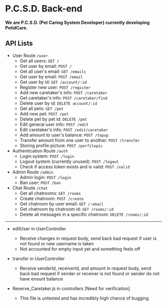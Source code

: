 # P.C.S.D. Back-end

**We are P.C.S.D. (Pet Caring System Developer) currently developing PetidCare.**

## API Lists
- User Route `/user`
    - Get all users: `GET /`
    - Get user by email: `POST /`
    - Get all user's email: `GET /emails`
    - Get user by email: `POST /email`
    - Get user by id: `GET /account/:id`
    - Register new user: `POST /register`
    - Add new caretaker's info: `POST /caretaker`
    - Get caretaker's info: `POST /caretaker/find`
    - Delete user by id: `DELETE account/:id`
    - Get all pets: `GET /pet`
    - Add new pet: `POST /pet`
    - Delete pet by pet id: `DELETE /pet`
    - Edit general user info: `POST /edit`
    - Edit caretaker's info: `POST /edit/caretaker`
    - Add amount to user's balance: `POST /topup`
    - Transfer amount from one user to another: `POST /transfer`
    - Storing profile picture: `POST /porfilepic`
- Authentication Route `/auth`
    - Login system: `POST /login`
    - Logout system (currently unused): `POST /logout`
    - Check if access token exists and is valid: `POST /valid`
- Admin Route `/admin`
    - Admin login: `POST /login`
    - Ban user: `POST /ban`
- Chat Route `/chat`
    - Get all chatrooms: `GET /rooms`
    - Create chatroom: `POST /create`
    - Get chatroom by user email: `GET /:email`
    - Get chatroom by chatroom id: `GET /rooms/:id`
    - Delete all messages in a specific chatroom: `DELETE /rooms/:id`

---

- editUser in UserController
    - Receive changes in request body, send back bad request if user is not found or new username is taken 
    - Not accounted for empty input yet and something feels off

- transfer in UserController
    - Receive senderId, receiverId, and amount in request body, send back bad request if sender or receiver is not found or sender do not have enount balance

- Reserve_Caretaker.js in controllers [Need for verification]
    - This file is untested and has incredibly high chance of bugging